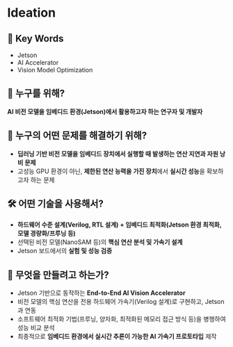 # Ideation
## 🔑 Key Words
- Jetson
- AI Accelerator
- Vision Model Optimization   



## 👥 누구를 위해?
**AI 비전 모델을 임베디드 환경(Jetson)에서 활용하고자 하는 연구자 및 개발자**    



## 🎯 누구의 어떤 문제를 해결하기 위해?
- **딥러닝 기반 비전 모델을 임베디드 장치에서 실행할 때 발생하는 연산 지연과 자원 낭비 문제**   
- 고성능 GPU 환경이 아닌, **제한된 연산 능력을 가진 장치**에서 **실시간 성능**을 확보하고자 하는 문제   



## 🛠 어떤 기술을 사용해서?
- **하드웨어 수준 설계(Verilog, RTL 설계) + 임베디드 최적화(Jetson 환경 최적화, 모델 경량화/프루닝 등)**     
- 선택된 비전 모델(NanoSAM 등)의 **핵심 연산 분석 및 가속기 설계**   
- Jetson 보드에서의 **실험 및 성능 검증**   



## 🚀 무엇을 만들려고 하는가?
- Jetson 기반으로 동작하는 **End-to-End AI Vision Accelerator**    
- 비전 모델의 핵심 연산을 전용 하드웨어 가속기(Verilog 설계)로 구현하고, Jetson과 연동   
- 소프트웨어 최적화 기법(프루닝, 양자화, 최적화된 메모리 접근 방식 등)을 병행하여 성능 비교 분석   
- 최종적으로 **임베디드 환경에서 실시간 추론이 가능한 AI 가속기 프로토타입** 제작   
